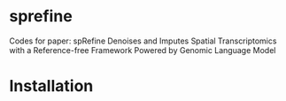 # sprefine
Codes for paper: spRefine Denoises and Imputes Spatial Transcriptomics with a Reference-free Framework Powered by Genomic Language Model

# Installation


